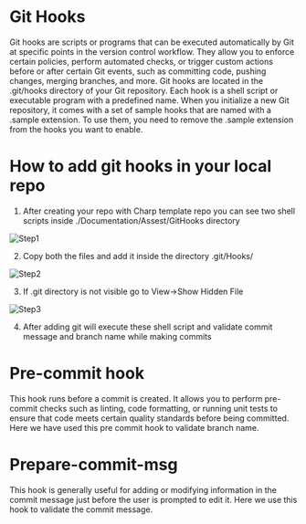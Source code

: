 # Git Hooks 
Git hooks are scripts or programs that can be executed automatically by Git at specific points in the version control workflow. They allow you to enforce certain policies, perform automated checks, or trigger custom actions before or after certain Git events, such as committing code, pushing changes, merging branches, and more.
Git hooks are located in the .git/hooks directory of your Git repository. Each hook is a shell script or executable program with a predefined name. When you initialize a new Git repository, it comes with a set of sample hooks that are named with a .sample extension. To use them, you need to remove the .sample extension from the hooks you want to enable.


# How to add git hooks in your local repo

1. After creating your repo with Charp template repo you can see two shell scripts inside ./Documentation/Assest/GitHooks directory
   
![Step1](https://github.com/solitontech/CSharp_Starter_Repo/blob/main/docs/assets/git%20hooks/Step1.jpg) 

2. Copy both the files and add it inside the directory .git/Hooks/

![Step2](https://github.com/solitontech/CSharp_Starter_Repo/blob/main/docs/assets/git%20hooks/Step2.jpg) 

3. If .git directory is not visible go to View->Show Hidden File

![Step3](https://github.com/solitontech/CSharp_Starter_Repo/blob/main/docs/assets/git%20hooks/Step3.jpg)
   
4. After adding git will execute these shell script and validate commit message and branch name while making commits

# Pre-commit hook
This hook runs before a commit is created. It allows you to perform pre-commit checks such as linting, code formatting, or running unit tests to ensure that code meets certain quality standards before being committed. Here we have used this pre commit hook to validate branch name.

# Prepare-commit-msg
This hook is generally useful for adding or modifying information in the commit message just before the user is prompted to edit it. Here we use this hook to validate the commit message.
